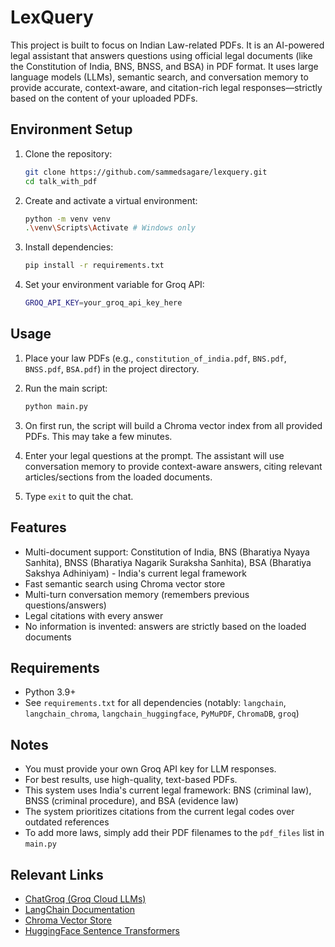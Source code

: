 # LexQuery

This project is built to focus on Indian Law-related PDFs. It is an AI-powered legal assistant that answers questions using official legal documents (like the Constitution of India, BNS, BNSS, and BSA) in PDF format. It uses large language models (LLMs), semantic search, and conversation memory to provide accurate, context-aware, and citation-rich legal responses—strictly based on the content of your uploaded PDFs.

## Environment Setup

1. Clone the repository:

   ```bash
   git clone https://github.com/sammedsagare/lexquery.git
   cd talk_with_pdf
   ```

2. Create and activate a virtual environment:

   ```bash
   python -m venv venv
   .\venv\Scripts\Activate # Windows only
   ```

3. Install dependencies:

   ```bash
   pip install -r requirements.txt
   ```

4. Set your environment variable for Groq API:

   ```bash
   GROQ_API_KEY=your_groq_api_key_here
   ```

## Usage

1. Place your law PDFs (e.g., `constitution_of_india.pdf`, `BNS.pdf`, `BNSS.pdf`, `BSA.pdf`) in the project directory.
2. Run the main script:

   ```bash
   python main.py
   ```

3. On first run, the script will build a Chroma vector index from all provided PDFs. This may take a few minutes.
4. Enter your legal questions at the prompt. The assistant will use conversation memory to provide context-aware answers, citing relevant articles/sections from the loaded documents.
5. Type `exit` to quit the chat.

## Features

- Multi-document support: Constitution of India, BNS (Bharatiya Nyaya Sanhita), BNSS (Bharatiya Nagarik Suraksha Sanhita), BSA (Bharatiya Sakshya Adhiniyam) - India's current legal framework
- Fast semantic search using Chroma vector store
- Multi-turn conversation memory (remembers previous questions/answers)
- Legal citations with every answer
- No information is invented: answers are strictly based on the loaded documents

## Requirements

- Python 3.9+
- See `requirements.txt` for all dependencies (notably: `langchain`, `langchain_chroma`, `langchain_huggingface`, `PyMuPDF`, `ChromaDB`, `groq`)

## Notes

- You must provide your own Groq API key for LLM responses.
- For best results, use high-quality, text-based PDFs.
- This system uses India's current legal framework: BNS (criminal law), BNSS (criminal procedure), and BSA (evidence law)
- The system prioritizes citations from the current legal codes over outdated references
- To add more laws, simply add their PDF filenames to the `pdf_files` list in `main.py`

## Relevant Links

- [ChatGroq (Groq Cloud LLMs)](https://console.groq.com/)
- [LangChain Documentation](https://python.langchain.com/docs/)
- [Chroma Vector Store](https://docs.trychroma.com/)
- [HuggingFace Sentence Transformers](https://www.sbert.net/)
